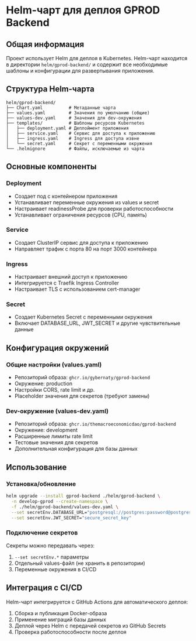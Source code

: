 # Helm-чарт для деплоя GPROD Backend

## Общая информация

Проект использует Helm для деплоя в Kubernetes. Helm-чарт находится в директории `helm/gprod-backend/` и содержит все необходимые шаблоны и конфигурации для развертывания приложения.

## Структура Helm-чарта

```
helm/gprod-backend/
├── Chart.yaml          # Метаданные чарта
├── values.yaml         # Значения по умолчанию (общие)
├── values-dev.yaml     # Значения для dev-окружения
├── templates/          # Шаблоны ресурсов Kubernetes
│   ├── deployment.yaml # Деплоймент приложения
│   ├── service.yaml    # Сервис для доступа к приложению
│   ├── ingress.yaml    # Ingress для доступа извне
│   └── secret.yaml     # Секрет с переменными окружения
└── .helmignore         # Файлы, исключаемые из чарта
```

## Основные компоненты

### Deployment

- Создает под с контейнером приложения
- Устанавливает переменные окружения из values и secret
- Настраивает readinessProbe для проверки работоспособности
- Устанавливает ограничения ресурсов (CPU, память)

### Service

- Создает ClusterIP сервис для доступа к приложению
- Направляет трафик с порта 80 на порт 3000 контейнера

### Ingress

- Настраивает внешний доступ к приложению
- Интегрируется с Traefik Ingress Controller
- Настраивает TLS с использованием cert-manager

### Secret

- Создает Kubernetes Secret с переменными окружения
- Включает DATABASE_URL, JWT_SECRET и другие чувствительные данные

## Конфигурация окружений

### Общие настройки (values.yaml)

- Репозиторий образа: `ghcr.io/gybernaty/gprod-backend`
- Окружение: production
- Настройки CORS, rate limit и др.
- Placeholder значения для секретов (требуют замены)

### Dev-окружение (values-dev.yaml)

- Репозиторий образа: `ghcr.io/themacroeconomicdao/gprod-backend`
- Окружение: development
- Расширенные лимиты rate limit
- Тестовые значения для секретов
- Дополнительная конфигурация для базы данных

## Использование

### Установка/обновление

```bash
helm upgrade --install gprod-backend ./helm/gprod-backend \
  -n develop-gprod --create-namespace \
  -f ./helm/gprod-backend/values-dev.yaml \
  --set secretEnv.DATABASE_URL="postgresql://postgres:password@postgres:5432/gprod" \
  --set secretEnv.JWT_SECRET="secure_secret_key"
```

### Подключение секретов

Секреты можно передавать через:
1. `--set secretEnv.*` параметры
2. Отдельный values-файл (не хранить в репозитории)
3. Переменные окружения в CI/CD

## Интеграция с CI/CD

Helm-чарт интегрируется с GitHub Actions для автоматического деплоя:
1. Сборка и публикация Docker-образа
2. Применение миграций базы данных
3. Деплой через Helm с передачей секретов из GitHub Secrets
4. Проверка работоспособности после деплоя
